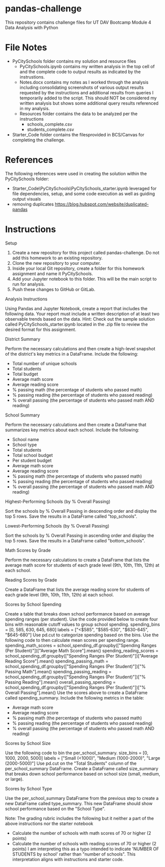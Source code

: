 # pandas-challenge
This repository contains challenge files for UT DAV Bootcamp Module 4 Data Analysis with Python

# File Notes
* PyCitySchools folder contains my solution and resource files
   * PyCitySchools.ipynb contains my written analysis in the top cell of and the complete code to output results as indicated by the instrustions.
   * Notes.docx contains my notes as I worked through the analysis including consolidating screenshots of various output results requested by the instructions and additional results from queries I temporarily added to the script. This should NOT be considered my written analysis but shows some additional query results referenced in my analysis.
   * Resources folder contains the data to be analyzed per the instructions
     * schools_complete.csv
     * students_complete.csv
* Starter_Code folder contains the filesprovided in BCS/Canvas for completing the challenge.
   


# References
The following references were used in creating the solution within the PyCitySchools folder:
 * Starter_Code\PyCitySchools\PyCitySchools_starter.ipynb leveraged for file dependencies, setup, and some code execution as well as guiding output visuals
 * removing duplicates https://blog.hubspot.com/website/duplicated-pandas

# Instructions

Setup

1. Create a new repository for this project called pandas-challenge. Do not add this homework to an existing repository.
2. Clone the new repository to your computer.
3. Inside your local Git repository, create a folder for this homework assignment and name it PyCitySchools.
4. Add your Jupyter notebook to this folder. This will be the main script to run for analysis.
5. Push these changes to GitHub or GitLab.

Analysis Instructions

Using Pandas and Jupyter Notebook, create a report that includes the following data. Your report must include a written description of at least two observable trends based on the data.
Hint: Check out the sample solution called PyCitySchools_starter.ipynb located in the .zip file to review the desired format for this assignment.

District Summary

Perform the necessary calculations and then create a high-level snapshot of the district's key metrics in a DataFrame.
Include the following:
 * Total number of unique schools
 * Total students
 * Total budget
 * Average math score
 * Average reading score
 * % passing math (the percentage of students who passed math)
 * % passing reading (the percentage of students who passed reading)
 * % overall passing (the percentage of students who passed math AND reading)

School Summary

Perform the necessary calculations and then create a DataFrame that summarizes key metrics about each school.
Include the following:
 * School name
 * School type
 * Total students
 * Total school budget
 * Per student budget
 * Average math score
 * Average reading score
 * % passing math (the percentage of students who passed math)
 * % passing reading (the percentage of students who passed reading)
 * % overall passing (the percentage of students who passed math AND reading)

Highest-Performing Schools (by % Overall Passing)

Sort the schools by % Overall Passing in descending order and display the top 5 rows.
Save the results in a DataFrame called "top_schools".

Lowest-Performing Schools (by % Overall Passing)

Sort the schools by % Overall Passing in ascending order and display the top 5 rows.
Save the results in a DataFrame called "bottom_schools".

Math Scores by Grade

Perform the necessary calculations to create a DataFrame that lists the average math score for students of each grade level (9th, 10th, 11th, 12th) at each school.

Reading Scores by Grade

Create a DataFrame that lists the average reading score for students of each grade level (9th, 10th, 11th, 12th) at each school.

Scores by School Spending

Create a table that breaks down school performance based on average spending ranges (per student).
Use the code provided below to create four bins with reasonable cutoff values to group school spending.
   spending_bins = [0, 585, 630, 645, 680]
   labels = ["<$585", "$585-630", "$630-645", "$645-680"]
Use pd.cut to categorize spending based on the bins.
Use the following code to then calculate mean scores per spending range.
   spending_math_scores = school_spending_df.groupby(["Spending Ranges (Per Student)"])["Average Math Score"].mean()
   spending_reading_scores = school_spending_df.groupby(["Spending Ranges (Per Student)"])["Average Reading Score"].mean()
   spending_passing_math = school_spending_df.groupby(["Spending Ranges (Per Student)"])["% Passing Math"].mean()
   spending_passing_reading = school_spending_df.groupby(["Spending Ranges (Per Student)"])["% Passing Reading"].mean()
   overall_passing_spending = school_spending_df.groupby(["Spending Ranges (Per Student)"])["% Overall Passing"].mean()
Use the scores above to create a DataFrame called spending_summary.
Include the following metrics in the table:
 * Average math score
 * Average reading score
 * % passing math (the percentage of students who passed math)
 * % passing reading (the percentage of students who passed reading)
 * % overall passing (the percentage of students who passed math AND reading)

Scores by School Size

Use the following code to bin the per_school_summary.
   size_bins = [0, 1000, 2000, 5000]
   labels = ["Small (<1000)", "Medium (1000-2000)", "Large (2000-5000)"]
Use pd.cut on the "Total Students" column of the per_school_summary DataFrame.
Create a DataFrame called size_summary that breaks down school performance based on school size (small, medium, or large).

Scores by School Type

Use the per_school_summary DataFrame from the previous step to create a new DataFrame called type_summary.
This new DataFrame should show school performance based on the "School Type".

Note: The grading rubric includes the following but it neither a part of the above instructions nor the starter notebook
 * Calculate the number of schools with math scores of 70 or higher (2 points)
 * Calculate the number of schools with reading scores of 70 or higher (2 points)
I am interpreting this as a typo intended to indicate 'NUMBER OF STUDENTS by school' rather than "number of schools". This interpretation aligns with instructions and starter code.
